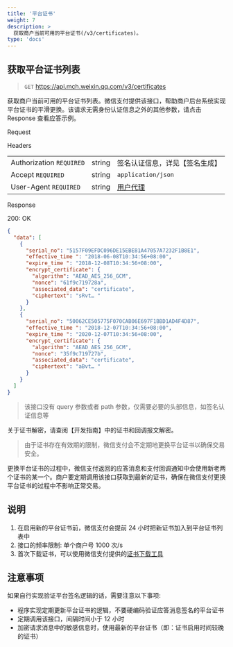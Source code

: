 ```yaml
---
title: '平台证书'
weight: 7
description: >
  获取商户当前可用的平台证书(/v3/certificates)。
type: 'docs'
---
```


## 获取平台证书列表

> `GET` https://api.mch.weixin.qq.com/v3/certificates

获取商户当前可用的平台证书列表。微信支付提供该接口，帮助商户后台系统实现平台证书的平滑更换。该请求无需身份认证信息之外的其他参数，请点击 Response 查看应答示例。

Request

Headers

|                          |        |                                                      |
| ------------------------ | ------ | ---------------------------------------------------- |
| Authorization `REQUIRED` | string | 签名认证信息，详见【签名生成】                       |
| Accept `REQUIRED`        | string | `application/json`                                   |
| User-Agent `REQUIRED`    | string | [用户代理](https://zh.wikipedia.org/wiki/User_agent) |

Response

200: OK

```json
{
  "data": [
    {
      "serial_no": "5157F09EFDC096DE15EBE81A47057A7232F1B8E1",
      "effective_time ": "2018-06-08T10:34:56+08:00",
      "expire_time ": "2018-12-08T10:34:56+08:00",
      "encrypt_certificate": {
        "algorithm": "AEAD_AES_256_GCM",
        "nonce": "61f9c719728a",
        "associated_data": "certificate",
        "ciphertext": "sRvt… "
      }
    },
    {
      "serial_no": "50062CE505775F070CAB06E697F1BBD1AD4F4D87",
      "effective_time ": "2018-12-07T10:34:56+08:00",
      "expire_time ": "2020-12-07T10:34:56+08:00",
      "encrypt_certificate": {
        "algorithm": "AEAD_AES_256_GCM",
        "nonce": "35f9c719727b",
        "associated_data": "certificate",
        "ciphertext": "aBvt… "
      }
    }
  ]
}
```

> 该接口没有 query 参数或者 path 参数，仅需要必要的头部信息，如签名认证信息等

关于证书解密，请查阅【开发指南】中的证书和回调报文解密。

> 由于证书存在有效期的限制，微信支付会不定期地更换平台证书以确保交易安全。

更换平台证书的过程中，微信支付返回的应答消息和支付回调通知中会使用新老两个证书的某一个。商户要定期调用该接口获取到最新的证书，确保在微信支付更换平台证书的过程中不影响正常交易。

## 说明

1. 在启用新的平台证书前，微信支付会提前 24 小时把新证书加入到平台证书列表中
2. 接口的频率限制: 单个商户号 1000 次/s
3. 首次下载证书，可以使用微信支付提供的[证书下载工具](https://github.com/wechatpay-apiv3/CertificateDownloader) ​

## 注意事项

如果自行实现验证平台签名逻辑的话，需要注意以下事项:

- 程序实现定期更新平台证书的逻辑，不要硬编码验证应答消息签名的平台证书
- 定期调用该接口，间隔时间小于 12 小时
- 加密请求消息中的敏感信息时，使用最新的平台证书（即：证书启用时间较晚的证书）
